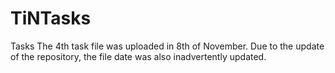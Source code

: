 # TiNTasks
Tasks
The 4th task file was uploaded in 8th of November.
Due to the update of the repository, the file date was also inadvertently updated.
